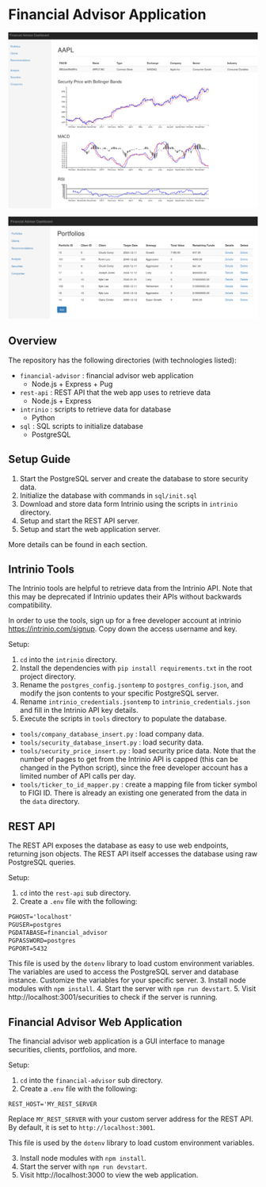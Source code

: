 # Financial Advisor Application

![security details](docs/security_details.png)

![portfolios](docs/portfolios.png)

## Overview
The repository has the following directories (with technologies listed):

- `financial-advisor` : financial advisor web application
  - Node.js + Express + Pug
- `rest-api` : REST API that the web app uses to retrieve data
  - Node.js + Express
- `intrinio` : scripts to retrieve data for database
  - Python
- `sql` : SQL scripts to initialize database
  - PostgreSQL

## Setup Guide

1. Start the PostgreSQL server and create the database to store security data.
2. Initialize the database with commands in `sql/init.sql`
3. Download and store data form Intrinio using the scripts in `intrinio` directory.
4. Setup and start the REST API server.
5. Setup and start the web application server.

More details can be found in each section.

## Intrinio Tools
The Intrinio tools are helpful to retrieve data from the Intrinio API. Note that this may be deprecated if Intrinio updates their APIs without backwards compatibility.

In order to use the tools, sign up for a free developer account at intrinio https://intrinio.com/signup. Copy down the access username and key.

Setup:
1. `cd` into the `intrinio` directory.
2. Install the dependencies with `pip install requirements.txt` in the root project directory.
3. Rename the `postgres_config.jsontemp` to `postgres_config.json`, and modify the json contents to your specific PostgreSQL server.
4. Rename `intrinio_credentials.jsontemp` to `intrinio_credentials.json` and fill in the Intrinio API key details.
5. Execute the scripts in `tools` directory to populate the database.
  - `tools/company_database_insert.py` : load company data.
  - `tools/security_database_insert.py` : load security data.
  - `tools/security_price_insert.py` : load security price data. Note that the number of pages to get from the Intrinio API is capped (this can be changed in the Python script), since the free developer account has a limited number of API calls per day.
  - `tools/ticker_to_id_mapper.py` : create a mapping file from ticker symbol to FIGI ID. There is already an existing one generated from the data in the `data` directory.


## REST API
The REST API exposes the database as easy to use web endpoints, returning json objects. The REST API itself accesses the database using raw PostgreSQL queries.

Setup:
1. `cd` into the `rest-api` sub directory.
2. Create a `.env` file with the following:
  ```
  PGHOST='localhost'
  PGUSER=postgres
  PGDATABASE=financial_advisor
  PGPASSWORD=postgres
  PGPORT=5432
  ```
  This file is used by the `dotenv` library to load custom environment variables. The variables are used to access the PostgreSQL server and database instance.
  Customize the variables for your specific server.
3. Install node modules with `npm install`.
4. Start the server with `npm run devstart`.
5. Visit http://localhost:3001/securities to check if the server is running.

## Financial Advisor Web Application
The financial advisor web application is a GUI interface to manage securities, clients, portfolios, and more.

Setup:
1. `cd` into the `financial-advisor` sub directory.
2. Create a `.env` file with the following:
  ```
  REST_HOST='MY_REST_SERVER
  ```
  Replace `MY_REST_SERVER` with your custom server address for the REST API. By default, it is set to `http://localhost:3001`.
  
  This file is used by the `dotenv` library to load custom environment variables.

3. Install node modules with `npm install`.
4. Start the server with `npm run devstart`.
5. Visit http://localhost:3000 to view the web application.



